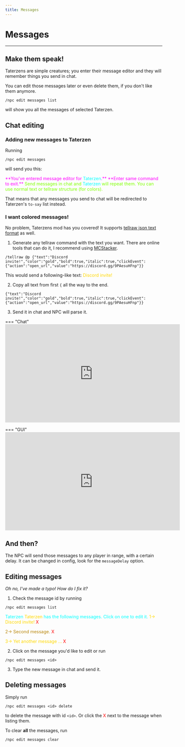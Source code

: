 ```yaml
---
title: Messages
---
```



# Messages

---


## Make them speak!

Taterzens are simple creatures; you enter
their message editor and they will remember things
you send in chat.

You can edit those messages later or even delete them,
if you don't like them anymore.


```
/npc edit messages list
```

will show you all the messages of selected Taterzen.

## Chat editing

### Adding new messages to Taterzen

Running
```
/npc edit messages
```

will send you this:

<span style="color:magenta">
	**You've entered message editor for <span style="color:cyan">Taterzen</span>.**
	**Enter same command to exit.**
</span>

<span style="color:chartreuse">
	Send messages in chat and <span style="color:cyan">Taterzen</span> will repeat them.
	You can use normal text or tellraw structure (for colors).
</span>

That means that any messages you send to chat will be redirected to
Taterzen's `to-say` list instead.

### I want colored messages!

No problem, Taterzens mod has you covered!
It supports [tellraw json text format](https://minecraft.wiki/w/Commands/tellraw) as well.

1. Generate any tellraw command with the text you want.
There are online tools that can do it, I recommend using [MCStacker](https://mcstacker.net/).
```
/tellraw @p {"text":"Discord invite!","color":"gold","bold":true,"italic":true,"clickEvent":{"action":"open_url","value":"https://discord.gg/9PAesuHFnp"}}
```

This would send a following-like text:
<span style="color:gold">
	Discord invite!
</span>

2. Copy all text from first `{` all the way to the end.
```
{"text":"Discord invite!","color":"gold","bold":true,"italic":true,"clickEvent":{"action":"open_url","value":"https://discord.gg/9PAesuHFnp"}}
```
3. Send it in chat and NPC will parse it.

=== "Chat"
	<iframe width="560" height="315" src="https://www.youtube-nocookie.com/embed/que9BA9BwLs" title="YouTube video player" frameborder="0" allow="accelerometer; autoplay; clipboard-write; encrypted-media; gyroscope; picture-in-picture" allowfullscreen></iframe>

=== "GUI"
	<iframe width="560" height="315" src="https://www.youtube-nocookie.com/embed/AAEuWPYtkcI" title="YouTube video player" frameborder="0" allow="accelerometer; autoplay; clipboard-write; encrypted-media; gyroscope; picture-in-picture" allowfullscreen></iframe>

## And then?

The NPC will send those messages to any player in range, with a certain delay.
It can be changed in config, look for the `messageDelay` option.

## Editing messages

*Oh no, I've made a typo! How do I fix it?*

1. Check the message id by running
```
/npc edit messages list
```

<span style="color:aqua">
	Taterzen <span style="color:gold">Taterzen</span> has the following messages. Click on one to edit it.
</span>

<span style="color:gold">
	1-> Discord invite! <span style="color:red">X</span>
</span>

<span style="color:DarkGoldenRod">2-> Second message.</span>	<span style="color:red">X</span>

<span style="color:gold">
	3-> Yet another message ... <span style="color:red">X</span>
</span>


2. Click on the message you'd like to edit or run
```
/npc edit messages <id>
```

3. Type the new message in chat and send it.


## Deleting messages

Simply run
```
/npc edit messages <id> delete
```
to delete the message with id `<id>`.
Or click the <span style="color:red">X</span> next to the message when listing them.

To clear **all** the messages, run
```
/npc edit messages clear
```
